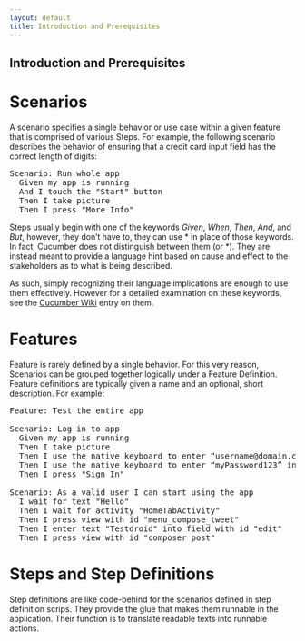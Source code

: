 ```yaml
---
layout: default
title: Introduction and Prerequisites
---
```



## Introduction and Prerequisites

<h1>Scenarios</h1>
A scenario specifies a single behavior or use case within a given feature that is comprised of various Steps. For example, the following scenario describes the behavior of ensuring that a credit card input field has the correct length of digits:

<pre>
Scenario: Run whole app
  Given my app is running
  And I touch the "Start" button
  Then I take picture
  Then I press "More Info"
</pre>

Steps usually begin with one of the keywords <i>Given</i>, <i>When</i>, <i>Then</i>, <i>And</i>, and <i>But</i>, however, they don’t have to, they can use * in place of those keywords. In fact, Cucumber does not distinguish between them (or *). They are instead meant to provide a language hint based on cause and effect to the stakeholders as to what is being described.

As such, simply recognizing their language implications are enough to use them effectively. However for a detailed examination on these keywords, see the [Cucumber Wiki](https://github.com/cucumber/cucumber/wiki/Given-When-Then) entry on them.

<h1>Features</h1>

Feature is rarely defined by a single behavior. For this very reason, Scenarios can be grouped together logically under a Feature Definition. Feature definitions are typically given a name and an optional, short description. For example:

<pre>
Feature: Test the entire app

Scenario: Log in to app
  Given my app is running
  Then I take picture
  Then I use the native keyboard to enter “username@domain.com” into the “your name” text field
  Then I use the native keyboard to enter “myPassword123” into the “password” text field
  Then I press "Sign In"

Scenario: As a valid user I can start using the app
  I wait for text "Hello"
  Then I wait for activity "HomeTabActivity"
  Then I press view with id "menu_compose_tweet"
  Then I enter text "Testdroid" into field with id "edit"
  Then I press view with id "composer_post"
</pre>

<h1>Steps and Step Definitions</h1>

Step definitions are like code-behind for the scenarios defined in step definition scrips. They provide the glue that makes them runnable in the application. Their function is to translate readable texts into runnable actions.



